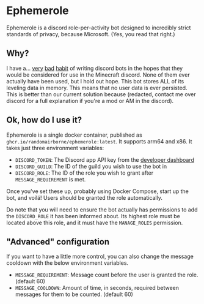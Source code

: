 # Ephemerole

Ephemerole is a discord role-per-activity bot designed to incredibly strict standards of privacy, because Microsoft.
(Yes, you read that right.)

## Why?

I have
a... [very](https://github.com/randomairborne/hypersonic) [bad](https://github.com/randomairborne/minixpd) [habit](https://github.com/randomairborne/tinylevel)
of writing discord bots in the hopes that they would be considered for use in the Minecraft discord. None of them ever
actually have been used, but I hold out hope. This bot stores ALL of its leveling data in memory. This means that no
user data is ever persisted. This is better than our current solution because (redacted, contact me over discord for a
full explanation if you're a mod or AM in the discord).

## Ok, how do I use it?

Ephemerole is a single docker container, published as `ghcr.io/randomairborne/ephemerole:latest`. It supports arm64 and
x86. It takes just three environment variables:

- `DISCORD_TOKEN`: The Discord app API key from the [developer dashboard](https://discord.com/developers/applications)
- `DISCORD_GUILD`: The ID of the guild you wish to use the bot in
- `DISCORD_ROLE`: The ID of the role you wish to grant after `MESSAGE_REQUIREMENT` is met.

Once you've set these up, probably using Docker Compose, start up the bot, and voilá! Users should be granted the role
automatically.

Do note that you will need to ensure the bot actually has permissions to add the `DISCORD_ROLE` it has been informed
about. Its highest role must be located above this role, and it must have the `MANAGE_ROLES` permission.

## "Advanced" configuration

If you want to have a little more control, you can also change the message cooldown with the below environment
variables.

- `MESSAGE_REQUIREMENT`: Message count before the user is granted the role. (default 60)
- `MESSAGE_COOLDOWN`: Amount of time, in seconds, required between messages for them to be counted. (default 60)
